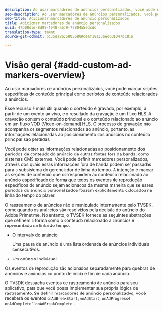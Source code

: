 ```yaml
---
description: Ao usar marcadores de anúncios personalizados, você pode marcar seções específicas do conteúdo principal como períodos de conteúdo relacionados a anúncios.
seo-description: Ao usar marcadores de anúncios personalizados, você pode marcar seções específicas do conteúdo principal como períodos de conteúdo relacionados a anúncios.
seo-title: Adicionar marcadores de anúncio personalizados
title: Adicionar marcadores de anúncio personalizados
uuid: 47b08d5e-8d99-4048-a579-77804a5edcdd
translation-type: tm+mt
source-git-commit: bc35da8b258056809ceaf18e33bed631047bc81b

---
```



# Visão geral {#add-custom-ad-markers-overview}

Ao usar marcadores de anúncios personalizados, você pode marcar seções específicas do conteúdo principal como períodos de conteúdo relacionados a anúncios.

Esse recurso é mais útil quando o conteúdo é gravado, por exemplo, a partir de um evento ao vivo, e o resultado da gravação é um fluxo HLS. A gravação contém o conteúdo principal e o conteúdo relacionado ao anúncio em um fluxo VOD (Video-on-demand) HLS. O processo de gravação não acompanha os segmentos relacionados ao anúncio, portanto, as informações relacionadas ao posicionamento dos anúncios no conteúdo principal são perdidas.

Você pode obter as informações relacionadas ao posicionamento dos períodos de conteúdo do anúncio de outras fontes fora da banda, como sistemas CMS externos. Você pode definir marcadores personalizados, através dos quais essas informações fora de banda podem ser passadas para o subsistema do gerenciador de linha do tempo. A intenção é marcar as seções de conteúdo que correspondem ao conteúdo relacionado ao anúncio especificado de forma que todos os eventos de reprodução específicos do anúncio sejam acionados da mesma maneira que se esses períodos de anúncio personalizados fossem explicitamente colocados na linha do tempo do player.

O rastreamento de anúncios não é manipulado internamente pelo TVSDK, como quando os anúncios são resolvidos pela decisão do anúncio do Adobe Primetime. No entanto, o TVSDK fornece as seguintes abstrações que definem a forma como o conteúdo relacionado a anúncios é representado na linha do tempo:

* O intervalo do anúncio

   Uma pausa de anúncio é uma lista ordenada de anúncios individuais consecutivos.
* Um anúncio individual

Os eventos de reprodução são acionados separadamente para quebras de anúncios e anúncios no ponto de início e fim de cada anúncio.

O TVSDK despacha eventos de rastreamento de anúncio para seu aplicativo, para que você possa implementar sua própria lógica de rastreamento. Se definir marcadores de anúncio personalizados, você receberá os eventos `onAdBreakStart`, `onAdStart`, `onAdProgress`e `onAdComplete``onAdBreakComplete` .